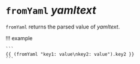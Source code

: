 # `fromYaml` *yamltext*

`fromYaml` returns the parsed value of *yamltext*.

!!! example

    ```
    {{ (fromYaml "key1: value\nkey2: value").key2 }}
    ```
